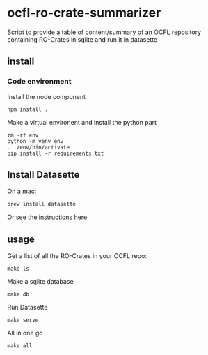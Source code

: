 # ocfl-ro-crate-summarizer
Script to provide a table of content/summary of an OCFL repository containing RO-Crates in sqlite and run it in datasette


## install 

### Code environment

Install the node component
```
npm install .
```

Make a virtual environent and install the python part
```
rm -rf env
python -m venv env
. ./env/bin/activate
pip install -r requirements.txt

```

## Install Datasette

On a mac:
```
brew install datasette
```

Or see [the instructions here](https://docs.datasette.io/en/stable/installation.html)

## usage

Get a list of all the RO-Crates in your OCFL repo:

```
make ls
```

Make a sqlite database

```
make db
```

Run Datasette

```
make serve

```

All in one go

```
make all
```

